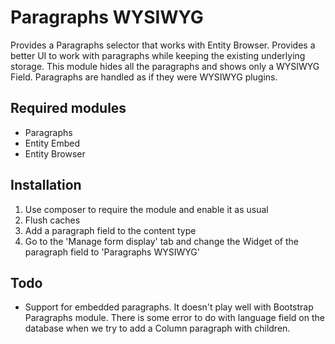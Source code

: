 # Paragraphs WYSIWYG
Provides a Paragraphs selector that works with Entity Browser.
Provides a better UI to work with paragraphs while keeping the existing underlying
storage.
This module hides all the paragraphs and shows only a WYSIWYG Field.
Paragraphs are handled as if they were WYSIWYG plugins.

## Required modules
- Paragraphs
- Entity Embed
- Entity Browser

## Installation
1) Use composer to require the module and enable it as usual
1) Flush caches
1) Add a paragraph field to the content type 
1) Go to the 'Manage form display' tab and change the Widget of the paragraph 
 field to 'Paragraphs WYSIWYG'
 
 
## Todo
- Support for embedded paragraphs. It doesn't play well with Bootstrap Paragraphs
  module. There is some error to do with language field on the database when we
  try to add a Column paragraph with children.
